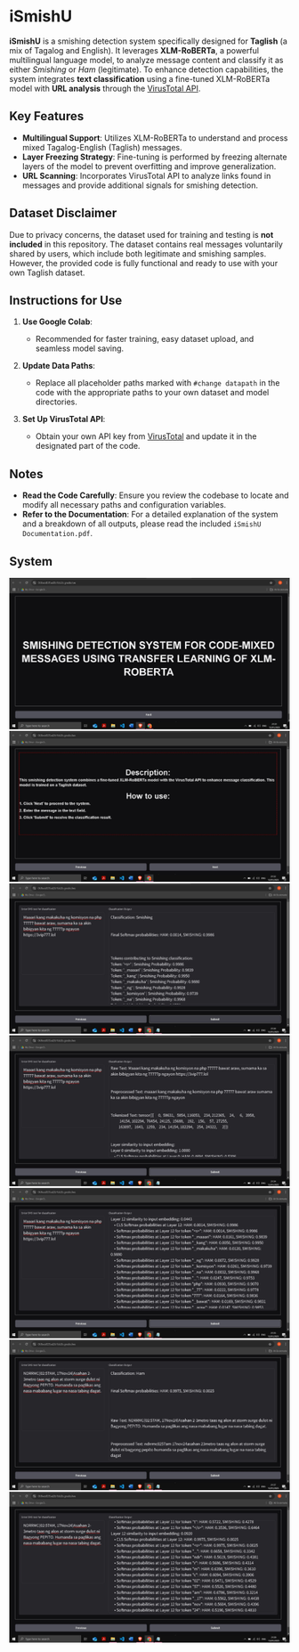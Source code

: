 # iSmishU

**iSmishU** is a smishing detection system specifically designed for **Taglish** (a mix of Tagalog and English). It leverages **XLM-RoBERTa**, a powerful multilingual language model, to analyze message content and classify it as either *Smishing* or *Ham* (legitimate). To enhance detection capabilities, the system integrates **text classification** using a fine-tuned XLM-RoBERTa model with **URL analysis** through the [VirusTotal API](https://www.virustotal.com/).

## Key Features
- **Multilingual Support**: Utilizes XLM-RoBERTa to understand and process mixed Tagalog-English (Taglish) messages.
- **Layer Freezing Strategy**: Fine-tuning is performed by freezing alternate layers of the model to prevent overfitting and improve generalization.
- **URL Scanning**: Incorporates VirusTotal API to analyze links found in messages and provide additional signals for smishing detection.

## Dataset Disclaimer
Due to privacy concerns, the dataset used for training and testing is **not included** in this repository. The dataset contains real messages voluntarily shared by users, which include both legitimate and smishing samples. However, the provided code is fully functional and ready to use with your own Taglish dataset.

## Instructions for Use

1. **Use Google Colab**:
   - Recommended for faster training, easy dataset upload, and seamless model saving.
  
2. **Update Data Paths**:
   - Replace all placeholder paths marked with `#change datapath` in the code with the appropriate paths to your own dataset and model directories.

3. **Set Up VirusTotal API**:
   - Obtain your own API key from [VirusTotal](https://www.virustotal.com/) and update it in the designated part of the code.

## Notes

- **Read the Code Carefully**: Ensure you review the codebase to locate and modify all necessary paths and configuration variables.
- **Refer to the Documentation**: For a detailed explanation of the system and a breakdown of all outputs, please read the included `iSmishU Documentation.pdf`.

## System

![](System%20Images/1.jpg)
![](System%20Images/2.jpg)
![](System%20Images/3.jpg)
![](System%20Images/3.1.jpg)
![](System%20Images/3.2.jpg)
![](System%20Images/4.jpg)
![](System%20Images/4.1.jpg)

